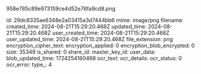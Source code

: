 958e785c89e973159ce4d52e76fa9cd8.png

id: 29dc8335ae6348e2a03415a3d7444bb6
mime: image/png
filename: 
created_time: 2024-08-21T15:29:20.468Z
updated_time: 2024-08-21T15:29:20.468Z
user_created_time: 2024-08-21T15:29:20.468Z
user_updated_time: 2024-08-21T15:29:20.468Z
file_extension: png
encryption_cipher_text: 
encryption_applied: 0
encryption_blob_encrypted: 0
size: 35349
is_shared: 0
share_id: 
master_key_id: 
user_data: 
blob_updated_time: 1724254160468
ocr_text: 
ocr_details: 
ocr_status: 0
ocr_error: 
type_: 4